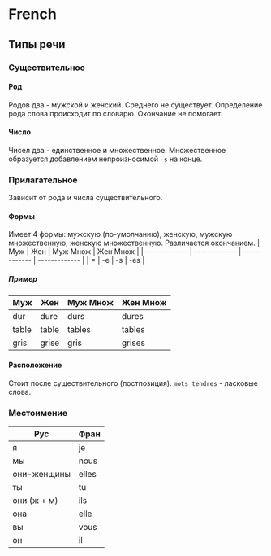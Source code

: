 # French

## Типы речи

### Существительное
#### Род
Родов два - мужской и женский. Среднего не существует. Определение рода слова происходит по словарю. Окончание не
помогает.
#### Число
Чисел два - единственное и множественное. Множественное образуется добавлением непроизносимой `-s` на конце.

### Прилагательное
Зависит от рода и числа существительного. 
#### Формы
Имеет 4 формы: мужскую (по-умолчанию), женскую, мужскую множественную, женскую множественную.
Различается окончанием.
| Муж | Жен | Муж Множ | Жен Множ |
| ------------- | ------------- | ------------- | ------------- |
| = | -e | -s | -es |

##### Пример
| Муж | Жен | Муж Множ | Жен Множ |
| ---------- | ---------- | ---------- | ---------- |
| dur | dure | durs | dures |
| table | table | tables | tables |
| gris | grise | gris | grises |

#### Расположение
Стоит после существительного (постпозиция). `mots tendres` - ласковые слова.

### Местоимение
| Рус | Фран |
| ----------- | ----------- |
| я | je |
| мы | nous |
| они-женщины | elles |
| ты | tu |
| они (ж + м) | ils |
| она | elle |
| вы | vous |
| он | il |